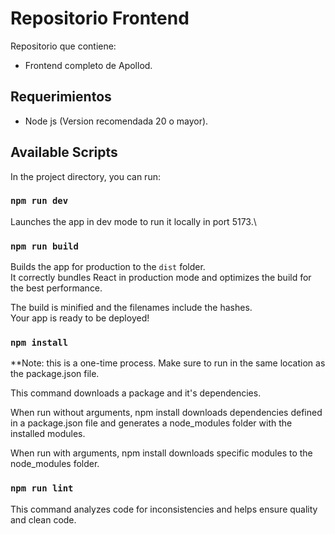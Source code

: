 # Repositorio Frontend
Repositorio que contiene:
- Frontend completo de Apollod.

## Requerimientos
- Node js (Version recomendada 20 o mayor).

## Available Scripts

In the project directory, you can run:

### `npm run dev`

Launches the app in dev mode to run it locally in port 5173.\

### `npm run build`

Builds the app for production to the `dist` folder.\
It correctly bundles React in production mode and optimizes the build for the best performance.

The build is minified and the filenames include the hashes.\
Your app is ready to be deployed!

### `npm install`

**Note: this is a one-time process. Make sure to run in the same location as the package.json file.

This command downloads a package and it's dependencies. 

When run without arguments, npm install downloads dependencies defined in a package.json file and generates a node_modules folder with the installed modules.

When run with arguments, npm install downloads specific modules to the node_modules folder.

### `npm run lint`

This command analyzes code for inconsistencies and helps ensure quality and clean code.